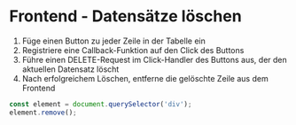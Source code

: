 # Frontend - Datensätze löschen

1. Füge einen Button zu jeder Zeile in der Tabelle ein
2. Registriere eine Callback-Funktion auf den Click des Buttons
3. Führe einen DELETE-Request im Click-Handler des Buttons aus, der den aktuellen Datensatz löscht
4. Nach erfolgreichem Löschen, entferne die gelöschte Zeile aus dem Frontend

```js
const element = document.querySelector('div');
element.remove();
```

